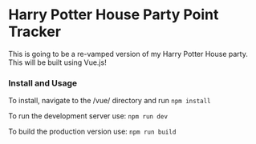 # Harry Potter House Party Point Tracker

This is going to be a re-vamped version of my Harry Potter House party. This will be built using Vue.js!

### Install and Usage

To install, navigate to the /vue/ directory and run `npm install`

To run the development server use: `npm run dev`

To build the production version use: `npm run build`